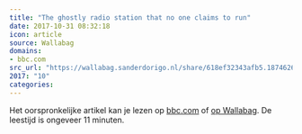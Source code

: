 ```yaml
---
title: "The ghostly radio station that no one claims to run"
date: 2017-10-31 08:32:18
icon: article
source: Wallabag
domains:
- bbc.com
src_url: "https://wallabag.sanderdorigo.nl/share/618ef32343afb5.18746268"
2017: "10"
categories:
---
```

Het oorspronkelijke artikel kan je lezen op [bbc.com](http://www.bbc.com/future/story/20170801-the-ghostly-radio-station-that-no-one-claims-to-run) of [op Wallabag](https://wallabag.sanderdorigo.nl/share/618ef32343afb5.18746268). De leestijd is ongeveer 11 minuten.